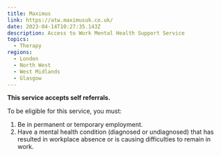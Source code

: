 ```yaml
---
title: Maximus
link: https://atw.maximusuk.co.uk/
date: 2023-04-14T10:27:35.143Z
description: Access to Work Mental Health Support Service
topics:
  - Therapy
regions:
  - London
  - North West
  - West Midlands
  - Glasgow
---
```

**T﻿his service accepts self referrals.**

To be eligible for this service, you must:

1. Be in permanent or temporary employment. 
2. Have a mental health condition (diagnosed or undiagnosed) that has resulted in workplace absence or is causing difficulties to remain in work.